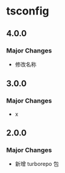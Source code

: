 # tsconfig

## 4.0.0

### Major Changes

- 修改名称

## 3.0.0

### Major Changes

- x

## 2.0.0

### Major Changes

- 新增 turborepo 包
